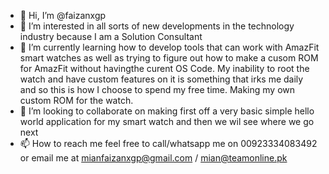- 👋 Hi, I’m @faizanxgp
- 👀 I’m interested in all sorts of new developments in the technology industry because I am a Solution Consultant
- 🌱 I’m currently learning how to develop tools that can work with AmazFit smart watches as well as trying to figure out how to make a cusom ROM for AmazFit without havingthe curent OS Code.
My inability to root the watch and have custom features on it is something that irks me daily and so this is how I choose to spend my free time. Making my own custom ROM for the watch.
- 💞️ I’m looking to collaborate on making first off a very basic simple hello world application for my smart watch and then we wil see where we go next
- 📫 How to reach me feel free to call/whatsapp me on 00923334083492 or email me at mianfaizanxgp@gmail.com / mian@teamonline.pk
<!---
faizanxgp/faizanxgp is a ✨ special ✨ repository because its `README.md` (this file) appears on your GitHub profile.
You can click the Preview link to take a look at your changes.
--->
